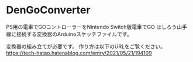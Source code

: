 # DenGoConverter
PS用の電車でGOコントローラーをNintendo Switch版電車でGO はしろう山手線に接続する変換器のArduinoスケッチファイルです。

変換器の組み立てが必要です。
作り方は以下のURLをご覧ください。
https://tech-hatao.hatenablog.com/entry/2021/05/21/194109

